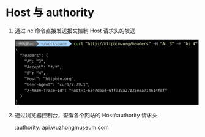 # Host 与 authority

1. 通过 nc 命令直接发送报文控制 Host 请求头的发送

   ![8](./img/8.jpg)

2. 通过浏览器控制台，查看各个网站的 Host/:authority 请求头

   :authority: api.wuzhongmuseum.com
